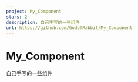 ```yaml
---
project: My_Component
stars: 2
description: 自己手写的一些组件
url: https://github.com/GodofRabbit/My_Component
---
```


My\_Component
=============

自己手写的一些组件

